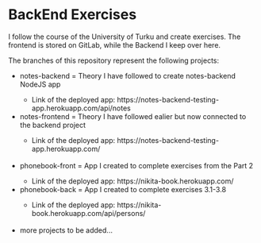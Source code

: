 # BackEnd Exercises

I follow the course of the University of Turku and create exercises. The frontend is stored on GitLab, while the Backend I keep over here. </br>

The branches of this repository represent the following projects: </br>

<ul>
  <li>notes-backend = Theory I have followed to create notes-backend NodeJS app</li>
  <ul>
    <li>Link of the deployed app: https://notes-backend-testing-app.herokuapp.com/api/notes</li>
  </ul>
  <li>notes-frontend = Theory I have followed ealier but now connected to the backend project</li>
  <ul>
    <li>Link of the deployed app: https://notes-backend-testing-app.herokuapp.com/</li>
  </ul>
  </br>
  <li>phonebook-front = App I created to complete exercises from the Part 2</li>
  <ul>
    <li>Link of the deployed app: https://nikita-book.herokuapp.com/</li>
  </ul>
  <li>phonebook-back = App I created to complete exercises 3.1-3.8</li>
  <ul>
    <li>Link of the deployed app: https://nikita-book.herokuapp.com/api/persons/</li>
  </ul>
  </br>
  <li>more projects to be added...</li>
</ul>